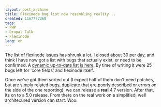```yaml
---
layout: post_archive
title: Flexinode bug list now resembling reality...
created: 1167777368
tags:
- PHP
- Drupal Talk
- Flexinode
lang: en
---
```

The list of flexinode issues has shrunk a lot. I closed about 30 per day, and think I have now got a list with bugs that actually exist, or need to be confirmed. A [dynamic up-to-date list is here](http://drupal.org/project/issues?projects=5737&versions=94848,94850&components=flexinode.module%20(core),flexinode_admin.module%20(Administration%20interface),flexinode_miniviews.module%20(Flexinode%20pages),User%20interface,Field%20type:%20file,Field%20type:%20image,Field%20type:%20select,Field%20type:%20textarea,Field%20type:%20textfield,Field%20type:%20timestamp,Update%20and%20installation%20script&categories=bug&states=1,16,8,13,14,15). By time of writing it were 25 bugs left for 'core fields' and flexinode itself.

Once we've got them sorted out (I expect half of them don't need patches, but are simply related bugs, duplicate that are poorly described or errors on the side of the one reporting), we can release a __real__ 4.7 version. After that, its on to a 5.0 release. From there on the real work on a simplified, well architecured version can start. Woo.
